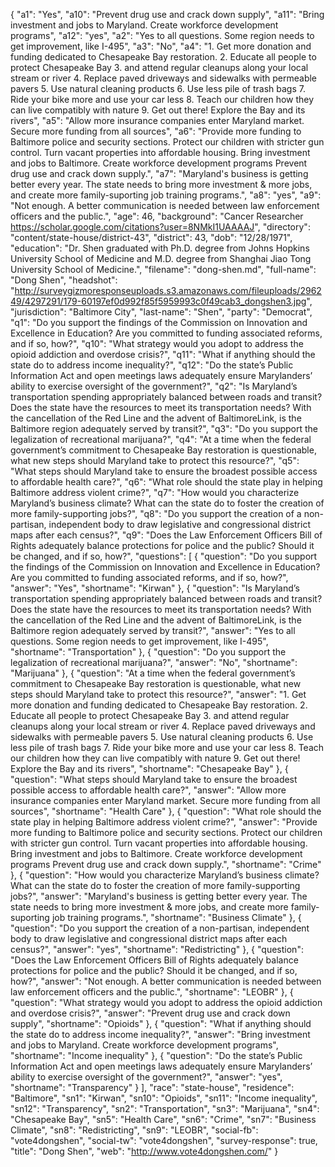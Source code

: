 {
  "a1": "Yes",
  "a10": "Prevent drug use and crack down supply",
  "a11": "Bring investment and jobs to Maryland. Create workforce development programs",
  "a12": "yes",
  "a2": "Yes to all questions. Some region needs to get improvement, like I-495",
  "a3": "No",
  "a4": "1. Get more donation and funding dedicated to Chesapeake Bay restoration. 2. Educate all people to protect Chesapeake Bay 3. and attend regular cleanups along your local stream or river 4. Replace paved driveways and sidewalks with permeable pavers 5. Use natural cleaning products 6. Use less pile of trash bags 7. Ride your bike more and use your car less 8. Teach our children how they can live compatibly with nature 9. Get out there! Explore the Bay and its rivers",
  "a5": "Allow more insurance companies enter Maryland market. Secure more funding from all sources",
  "a6": "Provide more funding to Baltimore police and security sections.  Protect our children with stricter gun control.  Turn vacant properties into affordable housing.  Bring investment and jobs to Baltimore.  Create workforce development programs Prevent drug use and crack down supply.",
  "a7": "Maryland's business is getting better every year. The state needs to bring more investment & more jobs, and create more family-suporting job training programs.",
  "a8": "yes",
  "a9": "Not enough. A better communication is needed between law enforcement officers and the public.",
  "age": 46,
  "background": "Cancer Researcher https://scholar.google.com/citations?user=8NMkI1UAAAAJ",
  "directory": "content/state-house/district-43",
  "district": 43,
  "dob": "12/28/1971",
  "education": "Dr. Shen graduated with Ph.D. degree from Johns Hopkins University School of Medicine and M.D. degree from Shanghai Jiao Tong University School of Medicine.",
  "filename": "dong-shen.md",
  "full-name": "Dong Shen",
  "headshot": "http://surveygizmoresponseuploads.s3.amazonaws.com/fileuploads/296249/4297291/179-60197ef0d992f85f5959993c0f49cab3_dongshen3.jpg",
  "jurisdiction": "Baltimore City",
  "last-name": "Shen",
  "party": "Democrat",
  "q1": "Do you support the findings of the Commission on Innovation and Excellence in Education? Are you committed to funding associated reforms, and if so, how?",
  "q10": "What strategy would you adopt to address the opioid addiction and overdose crisis?",
  "q11": "What if anything should the state do to address income inequality?",
  "q12": "Do the state’s Public Information Act and open meetings laws adequately ensure Marylanders’ ability to exercise oversight of the government?",
  "q2": "Is Maryland’s transportation spending appropriately balanced between roads and transit? Does the state have the resources to meet its transportation needs? With the cancellation of the Red Line and the advent of BaltimoreLink, is the Baltimore region adequately served by transit?",
  "q3": "Do you support the legalization of recreational marijuana?",
  "q4": "At a time when the federal government’s commitment to Chesapeake Bay restoration is questionable, what new steps should Maryland take to protect this resource?",
  "q5": "What steps should Maryland take to ensure the broadest possible access to affordable health care?",
  "q6": "What role should the state play in helping Baltimore address violent crime?",
  "q7": "How would you characterize Maryland’s business climate? What can the state do to foster the creation of more family-supporting jobs?",
  "q8": "Do you support the creation of a non-partisan, independent body to draw legislative and congressional district maps after each census?",
  "q9": "Does the Law Enforcement Officers Bill of Rights adequately balance protections for police and the public? Should it be changed, and if so, how?",
  "questions": [
    {
      "question": "Do you support the findings of the Commission on Innovation and Excellence in Education? Are you committed to funding associated reforms, and if so, how?",
      "answer": "Yes",
      "shortname": "Kirwan"
    },
    {
      "question": "Is Maryland’s transportation spending appropriately balanced between roads and transit? Does the state have the resources to meet its transportation needs? With the cancellation of the Red Line and the advent of BaltimoreLink, is the Baltimore region adequately served by transit?",
      "answer": "Yes to all questions. Some region needs to get improvement, like I-495",
      "shortname": "Transportation"
    },
    {
      "question": "Do you support the legalization of recreational marijuana?",
      "answer": "No",
      "shortname": "Marijuana"
    },
    {
      "question": "At a time when the federal government’s commitment to Chesapeake Bay restoration is questionable, what new steps should Maryland take to protect this resource?",
      "answer": "1. Get more donation and funding dedicated to Chesapeake Bay restoration. 2. Educate all people to protect Chesapeake Bay 3. and attend regular cleanups along your local stream or river 4. Replace paved driveways and sidewalks with permeable pavers 5. Use natural cleaning products 6. Use less pile of trash bags 7. Ride your bike more and use your car less 8. Teach our children how they can live compatibly with nature 9. Get out there! Explore the Bay and its rivers",
      "shortname": "Chesapeake Bay"
    },
    {
      "question": "What steps should Maryland take to ensure the broadest possible access to affordable health care?",
      "answer": "Allow more insurance companies enter Maryland market. Secure more funding from all sources",
      "shortname": "Health Care"
    },
    {
      "question": "What role should the state play in helping Baltimore address violent crime?",
      "answer": "Provide more funding to Baltimore police and security sections.  Protect our children with stricter gun control.  Turn vacant properties into affordable housing.  Bring investment and jobs to Baltimore.  Create workforce development programs Prevent drug use and crack down supply.",
      "shortname": "Crime"
    },
    {
      "question": "How would you characterize Maryland’s business climate? What can the state do to foster the creation of more family-supporting jobs?",
      "answer": "Maryland's business is getting better every year. The state needs to bring more investment & more jobs, and create more family-suporting job training programs.",
      "shortname": "Business Climate"
    },
    {
      "question": "Do you support the creation of a non-partisan, independent body to draw legislative and congressional district maps after each census?",
      "answer": "yes",
      "shortname": "Redistricting"
    },
    {
      "question": "Does the Law Enforcement Officers Bill of Rights adequately balance protections for police and the public? Should it be changed, and if so, how?",
      "answer": "Not enough. A better communication is needed between law enforcement officers and the public.",
      "shortname": "LEOBR"
    },
    {
      "question": "What strategy would you adopt to address the opioid addiction and overdose crisis?",
      "answer": "Prevent drug use and crack down supply",
      "shortname": "Opioids"
    },
    {
      "question": "What if anything should the state do to address income inequality?",
      "answer": "Bring investment and jobs to Maryland. Create workforce development programs",
      "shortname": "Income inequality"
    },
    {
      "question": "Do the state’s Public Information Act and open meetings laws adequately ensure Marylanders’ ability to exercise oversight of the government?",
      "answer": "yes",
      "shortname": "Transparency"
    }
  ],
  "race": "state-house",
  "residence": "Baltimore",
  "sn1": "Kirwan",
  "sn10": "Opioids",
  "sn11": "Income inequality",
  "sn12": "Transparency",
  "sn2": "Transportation",
  "sn3": "Marijuana",
  "sn4": "Chesapeake Bay",
  "sn5": "Health Care",
  "sn6": "Crime",
  "sn7": "Business Climate",
  "sn8": "Redistricting",
  "sn9": "LEOBR",
  "social-fb": "vote4dongshen",
  "social-tw": "vote4dongshen",
  "survey-response": true,
  "title": "Dong Shen",
  "web": "http://www.vote4dongshen.com/"
}
